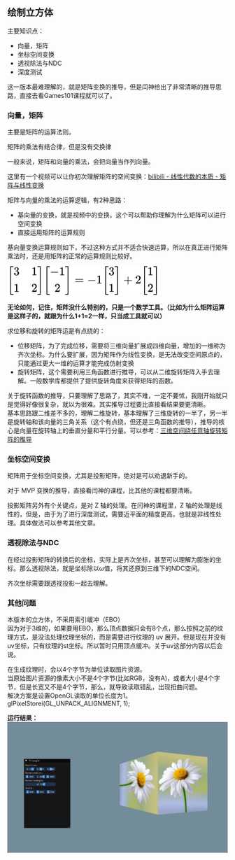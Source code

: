 ## 绘制立方体

主要知识点：

* 向量，矩阵
* 坐标空间变换
* 透视除法与NDC
* 深度测试

这一版本最难理解的，就是矩阵变换的推导，但是闫神给出了非常清晰的推导思路，直接去看Games101课程就可以了。

### 向量，矩阵

主要是矩阵的运算法则。

矩阵的乘法有结合律，但是没有交换律

一般来说，矩阵和向量的乘法，会把向量当作列向量。

这里有一个视频可以让你初次理解矩阵的空间变换：[bilibili - 线性代数的本质 - 矩阵与线性变换](https://www.bilibili.com/video/av6731067?p=4)

矩阵与向量的乘法的运算逻辑，有2种思路：
* 基向量的变换，就是视频中的变换。这个可以帮助你理解为什么矩阵可以进行空间变换
* 直接运用矩阵的运算规则

基向量变换运算规则如下，不过这种方式并不适合快速运算，所以在真正进行矩阵乘法时，还是用矩阵的正常的运算规则比较好。

![](.//Assets/基向量变换.svg)


**无论如何，记住，矩阵没什么特别的，只是一个数学工具。（比如为什么矩阵运算是这样子的，就跟为什么1+1=2一样，只当成工具就可以）**

求位移和旋转的矩阵运是有点绕的：
* 位移矩阵，为了完成位移，需要将三维向量扩展成四维向量，增加的一维称为齐次坐标。为什么要扩展，因为矩阵作为线性变换，是无法改变空间原点的，只能通过更大一维的运算才能完成仿射变换
* 旋转矩阵，这个需要利用三角函数进行推导，可以从二维旋转矩阵入手去理解。一般数学库都提供了提供旋转角度来获得矩阵的函数。

关于旋转函数的推导，只要理解了思路了，其实不难，一定不要怵，我刚开始就只是觉得好像很复杂，就以为很难。其实推导过程要比直接看结果要更清晰。<br>
基本思路跟二维差不多的，理解二维旋转，基本理解了三维旋转的一半了，另一半是旋转轴和该向量的三角关系（这个有点绕，但还是三角函数的推导），推导的核心是向量在旋转轴上的垂直分量和平行分量。可以参考：[三维空间绕任意轴旋转矩阵的推导](https://zhuanlan.zhihu.com/p/56587491)

### 坐标空间变换

矩阵用于坐标空间变换，尤其是投影矩阵，绝对是可以劝退新手的。

对于 MVP 变换的推导，直接看闫神的课程，比其他的课程都要清晰。

投影矩阵另外有个关键点，是对 Z 轴的处理。在闫神的课程里，Z 轴的处理是线性的，但是，由于为了进行深度测试，需要近平面的精度更高，也就是非线性处理。具体做法可以参考其他文章。

### 透视除法与NDC

在经过投影矩阵的转换后的坐标，实际上是齐次坐标，甚至可以理解为膨胀的坐标。那么透视除法，就是坐标除以ω值，将其还原到三维下的NDC空间。

齐次坐标需要跟透视投影一起去理解。


### 其他问题

本版本的立方体，不采用索引缓冲（EBO）<br>
因为对于3维的，如果要用EBO，那么顶点数据只会有8个点，那么按照之前的纹理方式，是没法处理纹理坐标的，而是需要进行纹理的 uv 展开。但是现在并没有uv坐标，只有纹理的st坐标。所以暂时只用顶点缓冲。关于uv这部分内容以后会说。

在生成纹理时，会以4个字节为单位读取图片资源。<br>
当原始图片资源的像素大小不是4个字节(比如RGB，没有A)，或者大小是4个字节，但是长宽又不是4个字节，那么，就导致读取错乱，出现扭曲问题。<br>
解决方案是设置OpenGL读取的单位长度为1。glPixelStorei(GL_UNPACK_ALIGNMENT, 1);


**运行结果：**
![](../Versions/Assets/v0.5_result.png)

